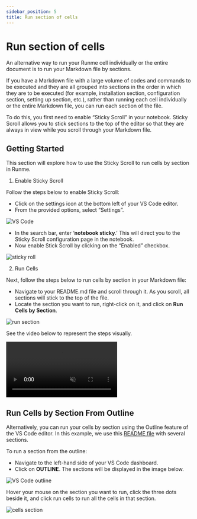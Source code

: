 ```yaml
---
sidebar_position: 5
title: Run section of cells
---
```


# **Run section of cells**

An alternative way to run your Runme cell individually or the entire document is to run your Markdown file by sections.

If you have a Markdown file with a large volume of codes and commands to be executed and they are all grouped into sections in the order in which they are to be executed (for example, installation section, configuration section, setting up section, etc.), rather than running each cell individually or the entire Markdown file, you can run each section of the file.

To do this, you first need to enable “Sticky Scroll” in your notebook. Sticky Scroll allows you to stick sections to the top of the editor so that they are always in view while you scroll through your Markdown file.

## **Getting Started**

This section will explore how to use the Sticky Scroll to run cells by section in Runme.

1. Enable Sticky Scroll

Follow the steps below to enable Sticky Scroll:

- Click on the settings icon at the bottom left of your VS Code editor.
- From the provided options, select “Settings”.

![VS Code](../../static/img/guide-page/runme-vscode-setting.png)

- In the search bar, enter ‘**notebook sticky**.’ This will direct you to the Sticky Scroll configuration page in the notebook.
- Now enable Stick Scroll by clicking on the “Enabled” checkbox.

![sticky roll](../../static/img/guide-page/stickyroll.png)

2. Run Cells

Next, follow the steps below to run cells by section in your Markdown file:

- Navigate to your README.md file and scroll through it. As you scroll, all sections will stick to the top of the file.
- Locate the section you want to run, right-click on it, and click on **Run Cells by Section**.

![run section](../../static/img/guide-page/runme-cellsection.png)

See the video below to represent the steps visually.

<video autoPlay loop muted playsInline controls>
  <source src="/videos/cellsection.mp4" type="video/mp4" />
  <source src="/videos/cellsection.webm" type="video/webm" />
</video>

## **Run Cells by Section From Outline**

Alternatively, you can run your cells by section using the Outline feature of the VS Code editor. In this example, we use this [README file](https://github.com/stateful/blog-examples/blob/main/kubernetes/k8s-secret/sealed-secret/Mac-sealedsecret.md) with several sections.

To run a section from the outline:

- Navigate to the left-hand side of your VS Code dashboard.
- Click on **OUTLINE**. The sections will be displayed in the image below.

![VS Code outline](../../static/img/guide-page/runme-vscode-outline.png)

Hover your mouse on the section you want to run, click the three dots beside it, and click run cells to run all the cells in that section.

![cells section](../../static/img/guide-page/cellssection.png)
